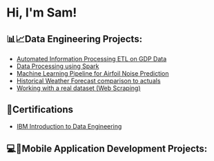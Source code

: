 <h1>Hi, I'm Sam!</h1>

<h2> 📊📈Data Engineering Projects:</h2>

  - [Automated Information Processing ETL on GDP Data](https://github.com/SamNthoroane/Extract-Transform-Load-GDP-Data/tree/main)
  - [Data Processing using Spark](https://github.com/SamNthoroane/Data-Processing-using-Spark/tree/main)
  - [Machine Learning Pipeline for Airfoil Noise Prediction]( https://github.com/SamNthoroane/Machine-Learning-Pipeline/tree/main)
  - [Historical Weather Forecast comparison to actuals](https://github.com/SamNthoroane/Historical-Weather-Forecast-Comparison-to-Actuals/tree/main) 
  - [Working with a real dataset (Web Scraping)](https://github.com/SamNthoroane/Working-with-a-Real-Dataset-Web-Scraping-/tree/main)
  
<h2> 📄Certifications</h2>

  - [IBM Introduction to Data Engineering](https://coursera.org/share/f5961f2b344af16d840c6d4066c194a5)
<h2> 💻📱Mobile Application Development Projects: </h2>

<!--
is a ✨ _special_ ✨ repository because its `README.md` (this file) appears on your GitHub profile.

Here are some ideas to get you started:

- 🔭 I’m currently working on ...
- 🌱 I’m currently learning ...
- 👯 I’m looking to collaborate on ...
- 🤔 I’m looking for help with ...
- 💬 Ask me about ...
- 📫 How to reach me: ...
- 😄 Pronouns: ...
- ⚡ Fun fact: ...
-->
